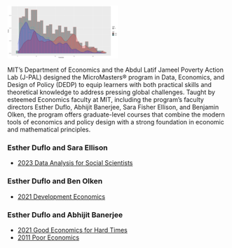 <img src="HW/hist2.png" height= "50%" width="50%"> 

MIT’s Department of Economics and the Abdul Latif Jameel Poverty Action Lab (J-PAL) designed the MicroMasters® program in Data, Economics, and Design of Policy (DEDP) to equip learners with both practical skills and theoretical knowledge to address pressing global challenges. Taught by esteemed Economics faculty at MIT, including the program’s faculty directors Esther Duflo, Abhijit Banerjee, Sara Fisher Ellison, and Benjamin Olken, the program offers graduate-level courses that combine the modern tools of economics and policy design with a strong foundation in economic and mathematical principles.


### Esther Duflo and Sara Ellison
- [2023 Data Analysis for Social Scientists](https://www.youtube.com/playlist?list=PLUl4u3cNGP61ATaGTFcSp7bhogloD2wHP)

### Esther Duflo and Ben Olken
- [2021 Development Economics](https://www.youtube.com/watch?v=fIFB6SBw2lU&list=PLUl4u3cNGP61kvh3caDts2R6LmkYbmzaG)
  
### Esther Duflo and Abhijit Banerjee
- [2021 Good Economics for Hard Times](https://www.parisschoolofeconomics.eu/en/news/from-may-24-to-june-4-watch-abhijit-banerjee-and-esther-duflo-s-online-course/)
- [2011 Poor Economics](https://www.youtube.com/playlist?list=PLUl4u3cNGP620R91K4KP_fO4l3eeK5lDn)

